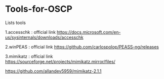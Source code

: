 # Tools-for-OSCP
Lists tools


1.accesschk : official link https://docs.microsoft.com/en-us/sysinternals/downloads/accesschk


2.winPEAS : official link https://github.com/carlospolop/PEASS-ng/releases

3.mimikatz : official link https://sourceforge.net/projects/mimikatz.mirror/files/

https://github.com/allandev5959/mimikatz-2.1.1
